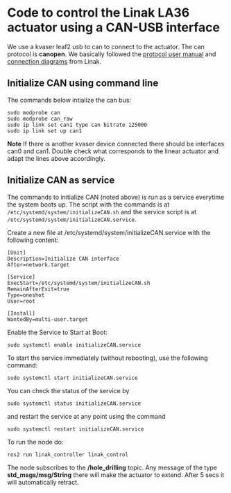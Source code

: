# Code to control the Linak LA36 actuator using a CAN-USB interface
We use a kvaser leaf2 usb to can to connect to the actuator. The can protocol is **canopen**. We basically followed the [protocol user manual](https://cdn.linak.com/-/media/files/ic-and-bus-actuators/techline-canopen-user-manual-eng-legacy.pdf?_gl=1*1os9jmo*_gcl_au*NzcwNjk5ODIyLjE3NDQyOTk4MjQ.)  and [connection diagrams](https://cdn.linak.com/-/media/files/connection-diagrams/la36/la36-37--16-canopen.pdf) from Linak.

## Initialize CAN using command line
The commands below intialize the can bus:
```
sudo modprobe can
sudo modprobe can_raw
sudo ip link set can1 type can bitrate 125000
sudo ip link set up can1

```
**Note** If there is another kvaser device connected there should be interfaces can0 and can1. Double check what corresponds to the linear actuator and adapt the lines above accordingly.

## Initialize CAN as service
The commands to initialize CAN (noted above) is run as a service everytime the system boots up. The script with the commands is at `/etc/systemd/system/initializeCAN.sh` and the service script is at `/etc/systemd/system/initializeCAN.service`.

Create a new file at /etc/systemd/system/initializeCAN.service with the following content:
```
[Unit]
Description=Initialize CAN interface
After=network.target

[Service]
ExecStart=/etc/systemd/system/initializeCAN.sh
RemainAfterExit=true
Type=oneshot
User=root

[Install]
WantedBy=multi-user.target
```
Enable the Service to Start at Boot:
```
sudo systemctl enable initializeCAN.service
```
To start the service immediately (without rebooting), use the following command:
```
sudo systemctl start initializeCAN.service
```

You can check the status of the service by
```
sudo systemctl status initializeCAN.service
```
and restart the service at any point using the command
```
sudo systemctl restart initializeCAN.service
```

To run the node do:
```
ros2 run linak_controller linak_control
```
The node subscribes to the **/hole_drilling** topic. Any message of the type **std_msgs/msg/String** there will make the actuator to extend. After 5 secs it will automatically retract.
